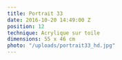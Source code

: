 ```yaml
---
title: Portrait 33
date: 2016-10-20 14:49:00 Z
position: 12
technique: Acrylique sur toile
dimensions: 55 x 46 cm
photo: "/uploads/portrait33_hd.jpg"
---
```


